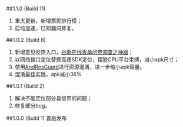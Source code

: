 ##1.1.0 (Build 11)
1. 重大更新，新增票房排行榜；
2. 启动加速，已知漏洞修复。

##1.0.2 (Build 8)
1. 新增意见反馈入口，[谷歌在线表单问卷调查之神器](https://docs.google.com/forms/d/1cP5G5lfikMCK3YmZH8zOwQX_rr0cFjN5g3FamYNrhGw/edit?usp=drive_web)；
2. 以网络接口定位替换高德SDK定位，摆脱CPU平台束缚，减小apk尺寸；
3. 使用[AndResGuard](https://github.com/shwenzhang/AndResGuard)进行资源混淆，进一步缩小apk容量。
4. 混淆最佳实践，apk减小36%

##1.0.1 (Build 2)
1. 解决不能定位部分县级市的问题；
2. 修复部分bug。

##1.0.0 (Build 1)
首版发布